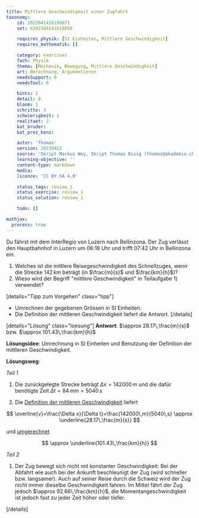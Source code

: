 ```yaml
---
title: Mittlere Geschwindigkeit einer Zugfahrt
taxonomy:
	id: 2023041416198871
	set: 0202304141619856

	requires_physik: [SI Einheiten, Mittlere Geschwindigkeit]
	requires_mathematik: []

	category: exercises
	fach: Physik
	thema: [Mechanik, Bewegung, Mittlere Geschwindigkeit]
	art: Berechnung, Argumentieren
	needsSupport: 0
	needsTool: 0

	hints: 2
	detail: 0
	bloom: 1
	schritte: 3
	schwierigkeit: 1
	realitaet: 2
	kat_bruder:
	kat_proz_konz: 

	autor: 'Thomas'
	version: 20230422
	source: 'Skript Markus Wey, Skript Thomas Bisig (thomas@akademix.ch)'
	learning-objective: ''
	content-type: markdown
	media:
	licence: 'CC BY-SA 4.0'

	status_tags: review_1
	status_exercise: review_1
	status_solution: review_1

	todo: []

mathjax:
  process: true
---
```

Du fährst mit dem InterRegio von Luzern nach Bellinzona. Der Zug verlässt den Hauptbahnhof in Luzern um 06:18 Uhr und trifft 07:42 Uhr in Bellinzona ein.

1. Welches ist die mittlere Reisegeschwindigkeit des Schnellzuges, wenn die Strecke $142\,km$ beträgt (in $\frac{m}{s}$ und $\frac{km}{h}$)?
2. Wieso wird der Begriff "_mittlere_ Geschwindigkeit" in Teilaufgabe 1) verwendet?

[details="Tipp zum Vorgehen" class="tipp"]
- Umrechnen der gegebenen Grössen in SI Einheiten.
- Die Definition der mittleren Geschwindigkeit liefert die Antwort.
[/details]

[details="Lösung" class="loesung"]
**Antwort**: $\approx 28.17\,\frac{m}{s}$ bzw. $\approx 101.43\,\frac{km}{h}$

**Lösungsidee**: Umrechnung in SI Einheiten und Benutzung der Definition der mittleren Geschwindigkeit.

**Lösungsweg**:

_Teil 1_

1. Die zurückgelegte Strecke beträgt $\Delta x=142000\,m$ und die dafür benötigte Zeit $\Delta t=84\,min=5040\,s$

2. Die [Definition der mittleren Geschwindigkeit](../../../../../konzepte/konzept-1) liefert 

$$
\overline{v}=\frac{\Delta x}{\Delta t}=\frac{142000\,m}{5040\,s} \approx \underline{28.17\,\frac{m}{s}}
$$

und [umgerechnet](../../../../../konzepte/konzept-1)

$$
\approx \underline{101.43\,\frac{km}{h}} 
$$

_Teil 2_

1. Der Zug bewegt sich nicht mit konstanter Geschwindigkeit: Bei der Abfahrt wie auch bei der Ankunft beschleunigt der Zug (wird schneller bzw. langsamer). Auch auf seiner Reise durch die Schweiz wird der Zug nicht immer dieselbe Geschwindigkeit fahren. Im Mittel fährt der Zug jedoch $\approx 92.66\,\frac{km}{h}$, die Momentangeschwindigkeit ist jedoch fast zu jeder Zeit höher oder tiefer.

[/details]